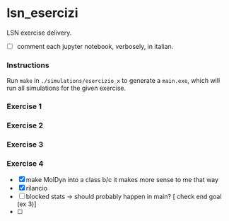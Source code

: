 # lsn_esercizi

LSN exercise delivery.

- [ ] comment each jupyter notebook, verbosely, in italian.

### Instructions

Run `make` in `./simulations/esercizio_x` to generate a `main.exe`, which will run all simulations for the given exercise.

### Exercise 1

### Exercise 2

### Exercise 3

### Exercise 4

- [x] make MolDyn into a class b/c it makes more sense to me that way
- [x] rilancio
- [ ] blocked stats -> should probably happen in main? [ check end goal (ex 3)]
- [ ]




